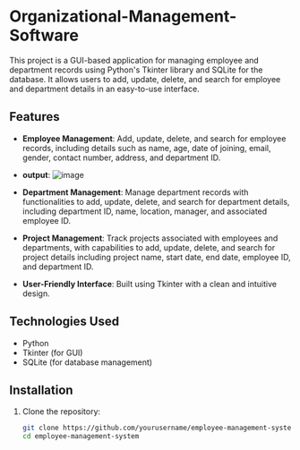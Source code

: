 # Organizational-Management-Software

This project is a GUI-based application for managing employee and department records using Python's Tkinter library and SQLite for the database. It allows users to add, update, delete, and search for employee and department details in an easy-to-use interface.

## Features

- **Employee Management**: Add, update, delete, and search for employee records, including details such as name, age, date of joining, email, gender, contact number, address, and department ID.
- **output**: ![image](https://github.com/user-attachments/assets/b3e291f0-852a-44f0-92e5-b3fa05fa4a8d)

  
- **Department Management**: Manage department records with functionalities to add, update, delete, and search for department details, including department ID, name, location, manager, and associated employee ID.

- **Project Management**: Track projects associated with employees and departments, with capabilities to add, update, delete, and search for project details including project name, start date, end date, employee ID, and department ID.

- **User-Friendly Interface**: Built using Tkinter with a clean and intuitive design.

## Technologies Used

- Python
- Tkinter (for GUI)
- SQLite (for database management)

## Installation

1. Clone the repository:
   ```bash
   git clone https://github.com/yourusername/employee-management-system.git
   cd employee-management-system
